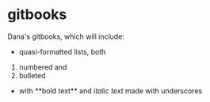 # gitbooks

Dana's gitbooks, which will include:

* quasi-formatted lists, both

1. numbered and
2. bulleted

* with \*\*bold text\*\* and _italic text_ made with underscores



